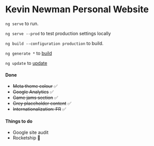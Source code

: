 # Kevin Newman Personal Website

`ng serve` to run.

`ng serve --prod` to test production settings locally

`ng build --configuration production` to build.

`ng generate *` to [build](https://github.com/angular/angular-cli/wiki/generate)

`ng update` to [update](https://github.com/angular/angular-cli/wiki/update)

#### Done

-   ~~Meta theme colour~~ ✅ 
-   ~~Google Analytics~~ ✅ 
-   ~~Game jams section~~ ✅ 
-   ~~Grey placeholder content~~ ✅ 
-   ~~Internationalization: FR~~ ✅ 
#### Things to do

-   Google site audit
-   Rocketship 🚀
